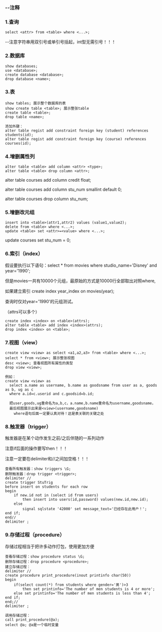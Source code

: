 ### --注释

### 1.查询

```mysql
select <attr> from <table> where <...>;
```

--注意字符串用双引号或单引号括起，int型无需引号！！！

### 2.数据库

```mysql
show databases;
use <database>;
create database <database>;
drop database <name>;
```



### 3.表

```mysql
show tables; 展示整个数据库的表
show create table <table>; 展示整张table
create table <table>;
drop table <name>;
```

```mysql
添加外键：
alter table regist add constraint foreign key (student) references students(id);
alter table regist add constraint foreign key (course) references courses(id);
```



### 4.增删属性列

```mysql
alter table <table> add column <attr> <type>;
alter table <table> drop column <attr>;
```

alter table courses add column credit float;

alter table courses add column stu_num smallint default 0;

alter table courses drop column stu_num;

### 5.增删改元组

```mysql
insert into <table>(attr1,attr2) values (value1,value2);
delete from <table> where <...>;
update <table> set <attr>=<value> where <...>;
```

update courses set stu_num = 0;

### 6.索引（index）

假设要执行以下语句：select * from movies where studio_name='Disney' and year='1990';

但是movies一共有10000个元组，最原始的方式是10000行全部取出对照where,

如果建立索引 create index year_index on movies(year); 

查询时仅对year='1990'的元组测试。

（attrs可以多个）

```mysql
create index <index> on <table>(attrs);
alter table <table> add index <index>(attrs);
drop index <index> on <table>;
```



### 7.视图（view）

```mysql
create view <view> as select <a1,a2,a3> from <table> where <...>;
select * from <view>; 展示整张视图
desc <view>; 查看视图所有属性的类型
drop view <view>;
```

```mysql
例如：
create view <view> as 
  select a.name as username, b.name as goodsname from user as a, goods as b, ug as c 
  where a.id=c.userid and c.goodsid=b.id;
  
  把user,goods,ug重命名为a,b,c，a.name,b.name重命名为username,goodsname，
  最后视图展示出来是<view>(username,goodsname)
    where语句后面一定要认真对待！这是表关联的关键之处
```




### 8.触发器（trigger）
触发器是在某个动作发生之前/之后伴随的一系列动作

注意if后面的操作要写then！！！

注意一定要在delimiter和//之间加空格！！！

```mysql
查看所有触发器：show triggers \G;
删除触发器：drop trigger <trigger>;
delimiter //
create trigger StuTrig 
before insert on students for each row 
begin 
	if new.id not in (select id from users)
		then insert into users(id,password) values(new.id,new.id);
	else 
		signal sqlstate '42000' set message_text='已经存在此用户！';
end if;
end//
delimiter ;
```



### 9.存储过程（procedure）
存储过程相当于把许多动作打包，使用更加方便
```mysql
查看存储过程：show procedure status \G;
删除存储过程：drop procedure <procedure>;
建立存储过程：
delimiter //
create procedure print_procedure(inout printinfo char(50))
begin
	if(select count(*) from students where gender='男')>3 
		then set printinfo='The number of men students is 4 or more';
	else set printinfo='The number of men students is less than 4';
end if;
end;//
delimiter ;

调用存储过程：
call print_procedure(@a); 
select @a; @a是一个临时变量
```

